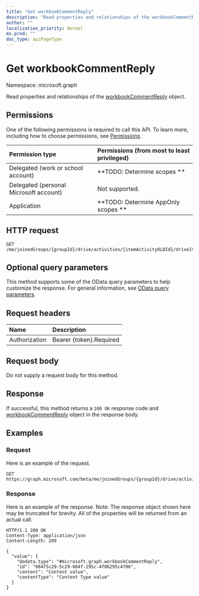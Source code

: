```yaml
---
title: "Get workbookCommentReply"
description: "Read properties and relationships of the workbookCommentReply object."
author: ""
localization_priority: Normal
ms.prod: ""
doc_type: apiPageType
---
```


# Get workbookCommentReply

Namespace: microsoft.graph

Read properties and relationships of the [workbookCommentReply](../resources/workbookcommentreply.md) object.

## Permissions
One of the following permissions is required to call this API. To learn more, including how to choose permissions, see [Permissions](/concepts/permissions-reference.md).

|Permission type|Permissions (from most to least privileged)|
|:---|:---|
|Delegated (work or school account)|**TODO: Determine scopes **|
|Delegated (personal Microsoft account)|Not supported.|
|Application|**TODO: Determine AppOnly scopes **|

## HTTP request
<!-- {
  "blockType": "ignored"
}
-->
``` http
GET /me/joinedGroups/{groupId}/drive/activities/{itemActivityOLDId}/driveItem/workbook/comments/{workbookCommentId}/replies/{workbookCommentReplyId}
```

## Optional query parameters
This method supports some of the OData query parameters to help customize the response. For general information, see [OData query parameters](/graph/query-parameters).

## Request headers
|Name|Description|
|:---|:---|
|Authorization|Bearer {token}.Required|

## Request body
Do not supply a request body for this method.

## Response
If successful, this method returns a `200 OK` response code and [workbookCommentReply](../resources/workbookcommentreply.md) object in the response body.

## Examples

### Request
Here is an example of the request.
<!-- {
  "blockType": "request",
  "name": "get_workbookcommentreply"
}
-->
``` http
GET https://graph.microsoft.com/beta/me/joinedGroups/{groupId}/drive/activities/{itemActivityOLDId}/driveItem/workbook/comments/{workbookCommentId}/replies/{workbookCommentReplyId}
```

### Response
Here is an example of the response. Note: The response object shown here may be truncated for brevity. All of the properties will be returned from an actual call.
<!-- {
  "blockType": "response",
  "truncated": true,
  "@odata.type": "microsoft.graph.workbookCommentReply"
}
-->
``` http
HTTP/1.1 200 OK
Content-Type: application/json
Content-Length: 209

{
  "value": {
    "@odata.type": "#microsoft.graph.workbookCommentReply",
    "id": "064f5c29-5c29-064f-295c-4f06295c4f06",
    "content": "Content value",
    "contentType": "Content Type value"
  }
}
```

